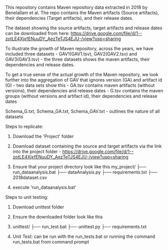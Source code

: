 

This repository contains Maven repository data extracted in 2018 by Benelallam et al. The repo contains the Maven artifacts (Source artifacts), their dependencies (Target artifacts), and their release dates. 

The dataset showing the source artifacts, target artifacts and release dates can be downloaded from here: https://drive.google.com/file/d/1--zotLE4XjxfENuuDY_AezTeTJS4EJU-/view?usp=sharing

To illustrate the growth of Maven repository, across the years, we have included three datasets -  GAV1(GAV1.tsv), GAV2(GAV2.tsv) and GAV3(GAV3.tsv) - the three datasets shows the maven artifacts, their dependencies and release dates.

To get a true sense of the actual growth of the Maven repository, we look further into the aggregation of GAV that ignores version (GA) and artifact id (G) - two data sets show this - GA.tsv contains maven artifacts (without versions), their dependencies and release dates
          - G.tsv contains the maven groups (without versions and artifact id), their dependencies and release dates

Schema_G.txt, Schema_GA.txt, Schema_GAV.txt  - outlines the nature of all datasets



Steps to replicate:
1. Download the 'Project' folder
2. Download dataset containing the source and target artifacts via the link into the project folder - https://drive.google.com/file/d/1--zotLE4XjxfENuuDY_AezTeTJS4EJU-/view?usp=sharing
3. Ensure that your project directory look like this
my_project/
├── run_dataanalysis.bat
├── dataAnalysis.py
├── requirements.txt
├── 2018dataset.csv


5. execute 'run_dataanalysis.bat'

Steps to unit testing:
1. Download unittest folder
2. Ensure the downloaded folder look like this
3. unittest/
├── run_test.bat
├── unittest.py
├── requirements.txt

4. Unit Test: can be run with the run_tests.bat or running the command run_tests.bat from command prompt


